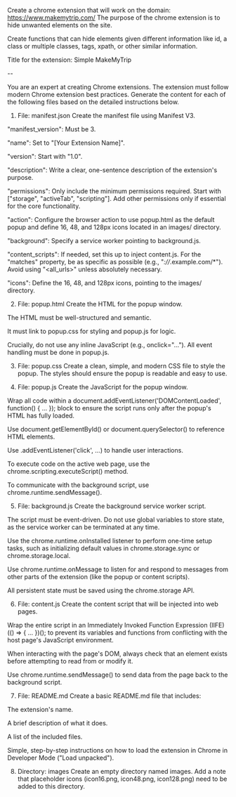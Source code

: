 Create a chrome extension that will work on the domain: https://www.makemytrip.com/
The purpose of the chrome extension is to hide unwanted elements on the site. 

Create functions that can hide elements given different information like id, a class or multiple classes, tags, xpath, or other similar information. 

Title for the extension: Simple MakeMyTrip

--

You are an expert at creating Chrome extensions. The extension must follow modern Chrome extension best practices. Generate the content for each of the following files based on the detailed instructions below.

1. File: manifest.json
Create the manifest file using Manifest V3.

"manifest_version": Must be 3.

"name": Set to "[Your Extension Name]".

"version": Start with "1.0".

"description": Write a clear, one-sentence description of the extension's purpose.

"permissions": Only include the minimum permissions required. Start with ["storage", "activeTab", "scripting"]. Add other permissions only if essential for the core functionality.

"action": Configure the browser action to use popup.html as the default popup and define 16, 48, and 128px icons located in an images/ directory.

"background": Specify a service worker pointing to background.js.

"content_scripts": If needed, set this up to inject content.js. For the "matches" property, be as specific as possible (e.g., "*://*.example.com/*"). Avoid using "<all_urls>" unless absolutely necessary.

"icons": Define the 16, 48, and 128px icons, pointing to the images/ directory.

2. File: popup.html
Create the HTML for the popup window.

The HTML must be well-structured and semantic.

It must link to popup.css for styling and popup.js for logic.

Crucially, do not use any inline JavaScript (e.g., onclick="..."). All event handling must be done in popup.js.

3. File: popup.css
Create a clean, simple, and modern CSS file to style the popup. The styles should ensure the popup is readable and easy to use.

4. File: popup.js
Create the JavaScript for the popup window.

Wrap all code within a document.addEventListener('DOMContentLoaded', function() { ... }); block to ensure the script runs only after the popup's HTML has fully loaded.

Use document.getElementById() or document.querySelector() to reference HTML elements.

Use .addEventListener('click', ...) to handle user interactions.

To execute code on the active web page, use the chrome.scripting.executeScript() method.

To communicate with the background script, use chrome.runtime.sendMessage().

5. File: background.js
Create the background service worker script.

The script must be event-driven. Do not use global variables to store state, as the service worker can be terminated at any time.

Use the chrome.runtime.onInstalled listener to perform one-time setup tasks, such as initializing default values in chrome.storage.sync or chrome.storage.local.

Use chrome.runtime.onMessage to listen for and respond to messages from other parts of the extension (like the popup or content scripts).

All persistent state must be saved using the chrome.storage API.

6. File: content.js
Create the content script that will be injected into web pages.

Wrap the entire script in an Immediately Invoked Function Expression (IIFE) (() => { ... })(); to prevent its variables and functions from conflicting with the host page's JavaScript environment.

When interacting with the page's DOM, always check that an element exists before attempting to read from or modify it.

Use chrome.runtime.sendMessage() to send data from the page back to the background script.

7. File: README.md
Create a basic README.md file that includes:

The extension's name.

A brief description of what it does.

A list of the included files.

Simple, step-by-step instructions on how to load the extension in Chrome in Developer Mode ("Load unpacked").

8. Directory: images
Create an empty directory named images. Add a note that placeholder icons (icon16.png, icon48.png, icon128.png) need to be added to this directory.
